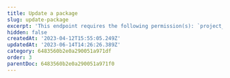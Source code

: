 ```yaml
---
title: Update a package
slug: update-package
excerpt: 'This endpoint requires the following permission(s): `project_configuration:packages:read_write`.'
hidden: false
createdAt: '2023-04-12T15:55:05.249Z'
updatedAt: '2023-06-14T14:26:26.389Z'
category: 6483560b2e0a290051a971df
order: 3
parentDoc: 6483560b2e0a290051a971f0
---
```

